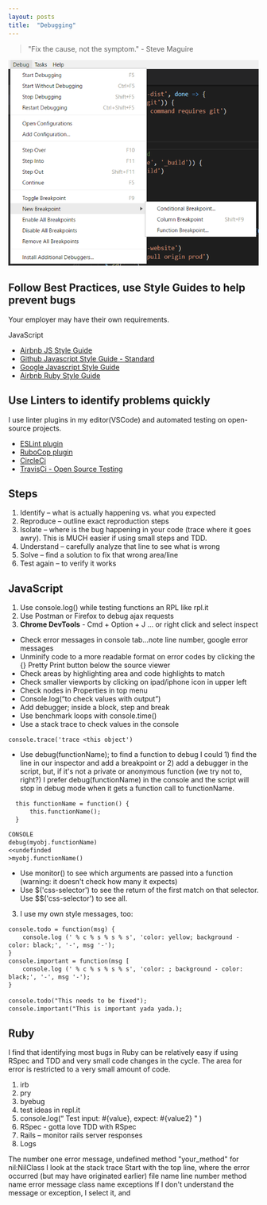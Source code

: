 ```yaml
---
layout: posts
title:  "Debugging"
---
```


>"Fix the cause, not the symptom."
>                 - Steve Maguire

![Debug in VSCode](/assets/images/debug-menu.png)    

## Follow Best Practices, use Style Guides to help prevent bugs ##
Your employer may have their own requirements.

JavaScript
- [Airbnb JS Style Guide](https://github.com/airbnb/javascript)
- [Github Javascript Style Guide - Standard](https://github.com/standard/standard)
- [Google Javascript Style Guide](https://google.github.io/styleguide/jsguide.html)
- [Airbnb Ruby Style Guide](https://github.com/airbnb/ruby)

## Use Linters to identify problems quickly ##
I use linter plugins in my editor(VSCode) and automated testing on open-source projects.
- [ESLint plugin](https://marketplace.visualstudio.com/items?itemName=dbaeumer.vscode-eslint)
- [RuboCop plugin](https://marketplace.visualstudio.com/items?itemName=misogi.ruby-rubocop)
- [CircleCi](https://circleci.com)
- [TravisCi - Open Source Testing](https://travisci.org)

## Steps ##
1.	Identify – what is actually happening vs. what you expected
2.	Reproduce – outline exact reproduction steps
3.	Isolate – where is the bug happening in your code (trace where it goes awry). This is MUCH easier if using small steps and TDD.
4.	Understand – carefully analyze that line to see what is wrong
5.	Solve – find a solution to fix that wrong area/line
6.	Test again – to verify it works

## JavaScript ##
1. Use console.log() while testing functions an RPL like rpl.it
2. Use Postman or Firefox to debug ajax requests
3. **Chrome DevTools** - Cmd + Option + J ... or right click and select inspect
-  Check error messages in console tab...note line number, google error messages
-  Unminify code to a more readable format on error codes by clicking the {} Pretty Print button below the source viewer
-  Check areas by highlighting area and code highlights to match
-  Check smaller viewports by clicking on ipad/iphone icon in upper left
-  Check nodes in Properties in top menu
-  Console.log(“to check values with output”)
-  Add debugger; inside a block, step and break
-  Use benchmark loops with console.time()
-  Use a stack trace to check values in the console
```
console.trace('trace <this object')
```
- Use debug(functionName); to find a function to debug
I could 1) find the line in our inspector and add a breakpoint or 2) add a debugger in the script,
but, if it's not a private or anonymous function (we try not to, right?)
I prefer debug(functionName) in the console and 
the script will stop in debug mode when it gets a function call to functionName.
```
  this functionName = function() {
      this.functionName();
  }
```
```
CONSOLE
debug(myobj.functionName)
<<undefinded
>myobj.functionName()
```
- Use monitor() to see which arguments are passed into a function (warning: it doesn't check how many it expects)
- Use $('css-selector') to see the return of the first match on that selector. Use $$('css-selector') to see all.

3. I use my own style messages, too:

```
console.todo = function(msg) {
    console.log (' % c % s % s % s', 'color: yellow; background - color: black;', '-', msg '-');
}
console.important = function(msg [
    console.log (' % c % s % s % s', 'color: ; background - color: black;', '-', msg '-');
}

console.todo("This needs to be fixed");
console.important("This is important yada yada.);
```


## Ruby ##
I find that identifying most bugs in Ruby can be relatively easy if using RSpec and TDD and very small code changes in the cycle. The area for error is restricted to a very small amount of code. 

1.	irb
2.	pry
3.	byebug
4.	test ideas in repl.it
5.	console.log(“ Test input: #{value}, expect: #{value2} " ) 
6.	RSpec - gotta love TDD with RSpec
7.	Rails – monitor rails server responses
8.  Logs

The number one error message, undefined method "your_method" for nil:NilClass
  I look at the stack trace
  Start with the top line, where the error occurred (but may have originated earlier)
    file name
    line number
    method name
    error message
    class name 
    exceptions 
  If I don't understand the message or exception, I select it, and 

